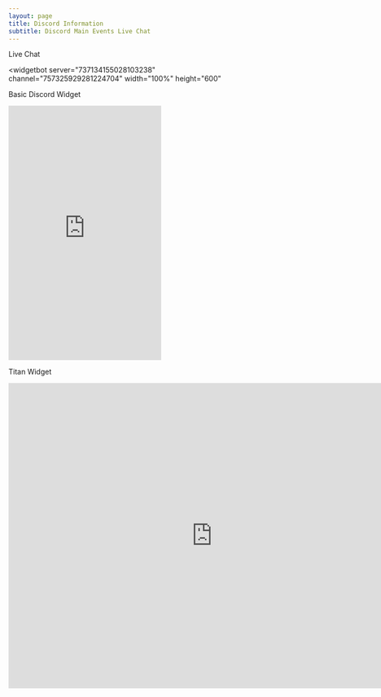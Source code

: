 ```yaml
---
layout: page
title: Discord Information
subtitle: Discord Main Events Live Chat
---
```


Live Chat

<widgetbot
  server="737134155028103238"
  channel="757325929281224704"
  width="100%"
  height="600"
></widgetbot>
<script src="https://cdn.jsdelivr.net/npm/@widgetbot/html-embed"></script>

Basic Discord Widget

<iframe src="https://discord.com/widget?id=737134155028103238&amp;theme=dark" width="300" height="500" allowtransparency="true" frameborder="0" sandbox="allow-popups allow-popups-to-escape-sandbox allow-same-origin allow-scripts"></iframe>

Titan Widget
<iframe src="https://titanembeds.com/embed/737134155028103238" height="600" width="800" frameborder="0"></iframe>